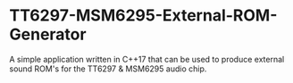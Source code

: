 # TT6297-MSM6295-External-ROM-Generator

A simple application written in C++17 that can be used to produce external sound ROM's for the TT6297 & MSM6295 audio chip.
